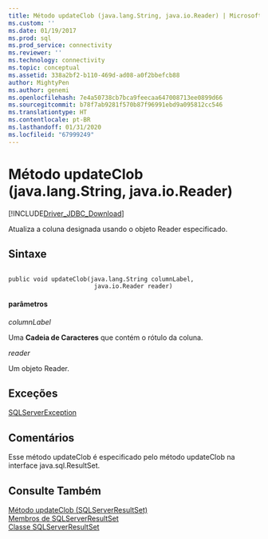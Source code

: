 ```yaml
---
title: Método updateClob (java.lang.String, java.io.Reader) | Microsoft Docs
ms.custom: ''
ms.date: 01/19/2017
ms.prod: sql
ms.prod_service: connectivity
ms.reviewer: ''
ms.technology: connectivity
ms.topic: conceptual
ms.assetid: 338a2bf2-b110-469d-ad08-a0f2bbefcb88
author: MightyPen
ms.author: genemi
ms.openlocfilehash: 7e4a50738cb7bca9feecaa647008713ee0899d66
ms.sourcegitcommit: b78f7ab9281f570b87f96991ebd9a095812cc546
ms.translationtype: HT
ms.contentlocale: pt-BR
ms.lasthandoff: 01/31/2020
ms.locfileid: "67999249"
---
```

# <a name="updateclob-method-javalangstring-javaioreader"></a>Método updateClob (java.lang.String, java.io.Reader)
[!INCLUDE[Driver_JDBC_Download](../../../includes/driver_jdbc_download.md)]

  Atualiza a coluna designada usando o objeto Reader especificado.  
  
## <a name="syntax"></a>Sintaxe  
  
```  
  
public void updateClob(java.lang.String columnLabel,  
                        java.io.Reader reader)  
```  
  
#### <a name="parameters"></a>parâmetros  
 *columnLabel*  
  
 Uma **Cadeia de Caracteres** que contém o rótulo da coluna.  
  
 *reader*  
  
 Um objeto Reader.  
  
## <a name="exceptions"></a>Exceções  
 [SQLServerException](../../../connect/jdbc/reference/sqlserverexception-class.md)  
  
## <a name="remarks"></a>Comentários  
 Esse método updateClob é especificado pelo método updateClob na interface java.sql.ResultSet.  
  
## <a name="see-also"></a>Consulte Também  
 [Método updateClob &#40;SQLServerResultSet&#41;](../../../connect/jdbc/reference/updateclob-method-sqlserverresultset.md)   
 [Membros de SQLServerResultSet](../../../connect/jdbc/reference/sqlserverresultset-members.md)   
 [Classe SQLServerResultSet](../../../connect/jdbc/reference/sqlserverresultset-class.md)  
  
  
